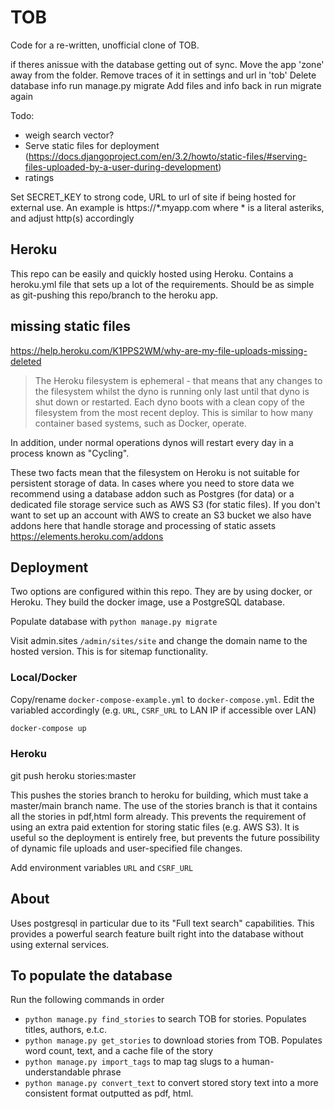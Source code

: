 # TOB

Code for a re-written, unofficial clone of TOB.

if theres anissue with the database getting out of sync.
Move the app 'zone' away from the folder.
Remove traces of it in settings and url in 'tob'
Delete database info
run manage.py migrate
Add files and info back in
run migrate again

Todo:
- weigh search vector?
- Serve static files for deployment (https://docs.djangoproject.com/en/3.2/howto/static-files/#serving-files-uploaded-by-a-user-during-development)
- ratings

Set SECRET_KEY to strong code, URL to url of site if being hosted for external use. An example is https://*.myapp.com where * is a literal asteriks, and adjust http(s) accordingly

## Heroku

This repo can be easily and quickly hosted using Heroku. 
Contains a heroku.yml file that sets up a lot of the requirements. Should be as simple as git-pushing this repo/branch to the heroku app.

## missing static files
https://help.heroku.com/K1PPS2WM/why-are-my-file-uploads-missing-deleted
>The Heroku filesystem is ephemeral - that means that any changes to the filesystem whilst the dyno is running only last until that dyno is shut down or restarted. Each dyno boots with a clean copy of the filesystem from the most recent deploy. This is similar to how many container based systems, such as Docker, operate.

In addition, under normal operations dynos will restart every day in a process known as "Cycling".

These two facts mean that the filesystem on Heroku is not suitable for persistent storage of data. In cases where you need to store data we recommend using a database addon such as Postgres (for data) or a dedicated file storage service such as AWS S3 (for static files). If you don't want to set up an account with AWS to create an S3 bucket we also have addons here that handle storage and processing of static assets https://elements.heroku.com/addons


## Deployment

Two options are configured within this repo. They are by using docker, or Heroku.
They build the docker image, use a PostgreSQL database.

Populate database with `python manage.py migrate`

Visit admin.sites `/admin/sites/site` and change the domain name to the hosted version. This is for sitemap functionality.  


### Local/Docker

Copy/rename `docker-compose-example.yml` to `docker-compose.yml`. Edit the variabled accordingly (e.g. `URL`, `CSRF_URL` to LAN IP if accessible over LAN)

``` bash
docker-compose up
```

### Heroku

git push heroku stories:master

This pushes the stories branch to heroku for building, which must take a master/main branch name. The use of the stories branch is that it contains all the stories in pdf,html form already. This prevents the requirement of using an extra paid extention for storing static files (e.g. AWS S3). It is useful so the deployment is entirely free, but prevents the future possibility of dynamic file uploads and user-specified file changes.

Add environment variables `URL` and `CSRF_URL`

## About

Uses postgresql in particular due to its "Full text search" capabilities. This provides a powerful search feature built right into the database without using external services.

## To populate the database

Run the following commands in order

 - `python manage.py find_stories` to search TOB for stories. Populates titles, authors, e.t.c.
 - `python manage.py get_stories` to download stories from TOB. Populates word count, text, and a cache file of the story
 - `python manage.py import_tags` to map tag slugs to a human-understandable phrase
 - `python manage.py convert_text` to convert stored story text into a more consistent format outputted as pdf, html.



